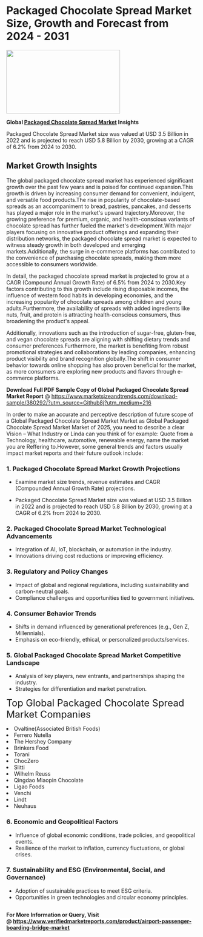 <H1>Packaged Chocolate Spread Market Size, Growth and Forecast from 2024 - 2031</H1><img class="aligncenter size-medium wp-image-584254" src="https://thirdeyenews.in/wp-content/uploads/2024/09/Global-Market-Research-300x168.jpeg" alt="" width="300" height="168" /><p><strong>Global&nbsp;<a href="https://www.marketsizeandtrends.com/download-sample/380292/?utm_source=Github8j?utm_medium=216">Packaged Chocolate Spread Market</a> Insights</strong></p><p>Packaged Chocolate Spread Market size was valued at USD 3.5 Billion in 2022 and is projected to reach USD 5.8 Billion by 2030, growing at a CAGR of 6.2% from 2024 to 2030.</p><p><h2>Market Growth Insights</h2> <p>The global packaged chocolate spread market has experienced significant growth over the past few years and is poised for continued expansion.This growth is driven by increasing consumer demand for convenient, indulgent, and versatile food products.The rise in popularity of chocolate-based spreads as an accompaniment to bread, pastries, pancakes, and desserts has played a major role in the market's upward trajectory.Moreover, the growing preference for premium, organic, and health-conscious variants of chocolate spread has further fueled the market's development.With major players focusing on innovative product offerings and expanding their distribution networks, the packaged chocolate spread market is expected to witness steady growth in both developed and emerging markets.Additionally, the surge in e-commerce platforms has contributed to the convenience of purchasing chocolate spreads, making them more accessible to consumers worldwide.</p> <p>In detail, the packaged chocolate spread market is projected to grow at a CAGR (Compound Annual Growth Rate) of 6.5% from 2024 to 2030.Key factors contributing to this growth include rising disposable incomes, the influence of western food habits in developing economies, and the increasing popularity of chocolate spreads among children and young adults.Furthermore, the availability of spreads with added ingredients like nuts, fruit, and protein is attracting health-conscious consumers, thus broadening the product's appeal.</p> <p>Additionally, innovations such as the introduction of sugar-free, gluten-free, and vegan chocolate spreads are aligning with shifting dietary trends and consumer preferences.Furthermore, the market is benefiting from robust promotional strategies and collaborations by leading companies, enhancing product visibility and brand recognition globally.The shift in consumer behavior towards online shopping has also proven beneficial for the market, as more consumers are exploring new products and flavors through e-commerce platforms.</p> <p><span class=""><strong>Download Full PDF Sample Copy of Global Packaged Chocolate Spread Market Report</strong> @ <a href="https://www.marketsizeandtrends.com/download-sample/380292/?utm_source=Github8j?utm_medium=216" target="_blank">https://www.marketsizeandtrends.com/download-sample/380292/?utm_source=Github8j?utm_medium=216</a></span></p><p>In order to make an accurate and perceptive description of future scope of a Global&nbsp;Packaged Chocolate Spread Market Market as Global&nbsp;Packaged Chocolate Spread Market Market of 2025, you need to describe a clear Vision &ndash; What Industry or Linda can you think of for example: Quote from a Technology, healthcare, automotive, renewable energy, name the market you are Reffering to.However, some general trends and factors usually impact market reports and their future outlook include:</p><h3>1.&nbsp;<strong>Packaged Chocolate Spread Market Growth Projections</strong></h3><ul><li>Examine market size trends, revenue estimates and CAGR (Compounded Annual Growth Rate) projections.</li><li><p>Packaged Chocolate Spread Market size was valued at USD 3.5 Billion in 2022 and is projected to reach USD 5.8 Billion by 2030, growing at a CAGR of 6.2% from 2024 to 2030.</p></li></ul><h3>2.&nbsp;<strong>Packaged Chocolate Spread Market Technological Advancements</strong></h3><ul><li>Integration of AI, IoT, blockchain, or automation in the industry.</li><li>Innovations driving cost reductions or improving efficiency.</li></ul><h3>3.&nbsp;<strong>Regulatory and Policy Changes</strong></h3><ul><li>Impact of global and regional regulations, including sustainability and carbon-neutral goals.</li><li>Compliance challenges and opportunities tied to government initiatives.</li></ul><h3>4.&nbsp;<strong>Consumer Behavior Trends</strong></h3><ul><li>Shifts in demand influenced by generational preferences (e.g., Gen Z, Millennials).</li><li>Emphasis on eco-friendly, ethical, or personalized products/services.</li></ul><h3>5.&nbsp;<strong>Global Packaged Chocolate Spread Market Competitive Landscape</strong></h3><ul><li>Analysis of key players, new entrants, and partnerships shaping the industry.</li><li>Strategies for differentiation and market penetration.</li></ul><p data-pm-slice="1 1 []"><span style="color: inherit; font-family: inherit; font-size: 25px;">Top Global Packaged Chocolate Spread Market Companies</span></p><div class="" data-test-id=""><p><li>Ovaltine(Associated British Foods)</li><li> Ferrero Nutella</li><li> The Hershey Company</li><li> Brinkers Food</li><li> Torani</li><li> ChocZero</li><li> Slitti</li><li> Wilhelm Reuss</li><li> Qingdao Miaopin Chocolate</li><li> Ligao Foods</li><li> Venchi</li><li> Lindt</li><li> Neuhaus</li></p></div><h3>6.&nbsp;<strong>Economic and Geopolitical Factors</strong></h3><ul><li>Influence of global economic conditions, trade policies, and geopolitical events.</li><li>Resilience of the market to inflation, currency fluctuations, or global crises.</li></ul><h3>7.&nbsp;<strong>Sustainability and ESG (Environmental, Social, and Governance)</strong></h3><ul><li>Adoption of sustainable practices to meet ESG criteria.</li><li>Opportunities in green technologies and circular economy principles.</li></ul><h2><strong style="font-size: 14px;">For More Information or Query, Visit @&nbsp;</strong><a style="background-color: #ffffff; font-size: 14px;" href="https://www.marketsizeandtrends.com/report/packaged-chocolate-spread-market/" target="_blank">https://www.verifiedmarketreports.com/product/airport-passenger-boarding-bridge-market</a></h2>